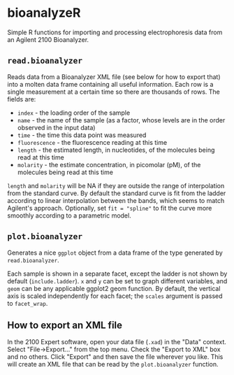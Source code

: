 # bioanalyzeR

Simple R functions for importing and processing electrophoresis data from an Agilent 2100 Bioanalyzer.

## `read.bioanalyzer`
Reads data from a Bioanalyzer XML file (see below for how to export that) into a molten data frame containing all useful information. Each row is a single measurement at a certain time so there are thousands of rows. The fields are:

* `index` - the loading order of the sample
* `name` - the name of the sample (as a factor, whose levels are in the order observed in the input data)
* `time` - the time this data point was measured
* `fluorescence` - the fluorescence reading at this time
* `length` - the estimated length, in nucleotides, of the molecules being read at this time
* `molarity` - the estimate concentration, in picomolar (pM), of the molecules being read at this time

`length` and `molarity` will be NA if they are outside the range of interpolation from the standard curve. By default the standard curve is fit from the ladder according to linear interpolation between the bands, which seems to match Agilent's approach. Optionally, set `fit = "spline"` to fit the curve more smoothly according to a parametric model.

## `plot.bioanalyzer`
Generates a nice `ggplot` object from a data frame of the type generated by `read.bioanalyzer`.

Each sample is shown in a separate facet, except the ladder is not shown by default (`include.ladder`). `x` and `y` can be set to graph different variables, and `geom` can be any applicable ggplot2 geom function. By default, the vertical axis is scaled independently for each facet; the `scales` argument is passed to `facet_wrap`.

## How to export an XML file
In the 2100 Expert software, open your data file (`.xad`) in the "Data" context. Select "File->Export..." from the top menu. Check the "Export to XML" box and no others. Click "Export" and then save the file wherever you like. This will create an XML file that can be read by the `plot.bioanalyzer` function.


